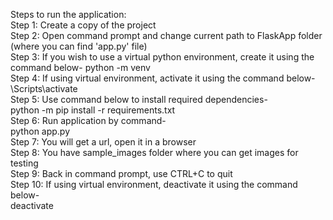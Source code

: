 Steps to run the application:  
Step 1:	Create a copy of the project  
Step 2: Open command prompt and change current path to FlaskApp folder (where you can find 'app.py' file)  
Step 3: If you wish to use a virtual python environment, create it using the command below- 
python -m venv <environment name>  
Step 4: If using virtual environment, activate it using the command below-  
<environment name>\Scripts\activate  
Step 5: Use command below to install required dependencies-  
python -m pip install -r requirements.txt  
Step 6: Run application by command-  
python app.py  
Step 7: You will get a url, open it in a browser  
Step 8: You have sample_images folder where you can get images for testing  
Step 9: Back in command prompt, use CTRL+C to quit  
Step 10: If using virtual environment, deactivate it using the command below-  
deactivate  
